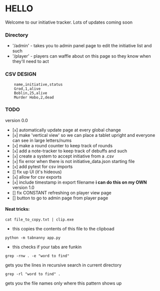 # HELLO
Welcome to our initiative tracker. Lots of updates coming soon

### Directory
- '/admin' - takes you to admin panel page to edit the initiative list and such
- '/player' - players can waffle about on this page so they know when they'll need to act

### CSV DESIGN
```
    name,initiative,status
    Grod,1,alive
    Boblin,25,alive
    Murder Hobo,2,dead
```

### TODO
version 0.0
- [`x`] automatically update page at every global change
- [`x`] make 'vertical view' so we can place a tablet upright and everyone can see in large letters/nums
- [`x`] make a round counter to keep track of rounds
- [`x`] add a note-tracker to keep track of debuffs and such
- [`x`] create a system to accept initiative from a .csv
- [`x`] fix error when there is not initiative\_data.json starting file
- [`x`] add pytest for csv imports
- [] fix up UI (it's hideous)
- [`x`] allow for csv exports
- [`x`] include timestamp in export filename **i can do this on my OWN**
version 1.0
- [] fix CONSTANT refreshing on player view page
- [] button to go to admin page from player page

#### Neat tricks:
```
cat file_to_copy.txt | clip.exe
```
- this copies the contents of this file to the clipboad

```
python -m tabnanny app.py
```
- this checks if your tabs are funkin

```
grep -rnw . -e "word to find"
```
gets you the lines in recursive search in current directory

```
grep -rl "word to find" .
```
gets you the file names only where this pattern shows up
